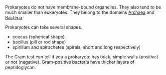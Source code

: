 Prokaryotes do not have membrane-bound organelles. They also tend to be much smaller than eukaryotes. They belong to the domains [Archaea](./Archaea) and [Bacteria](./Bacteria).

Prokaryotes can take several shapes.

- coccus (spherical shape)
- bacillus (pill or rod shape)
- spirillum and spirochetes (spirals, short and long respectively)


The Gram test can tell if you a prokaryote has thick, simple walls (positive) or not (negative). Gram-positive bacteria have thicker layers of peptidoglycan.